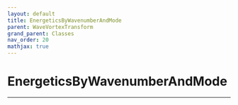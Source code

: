 ```yaml
---
layout: default
title: EnergeticsByWavenumberAndMode
parent: WaveVortexTransform
grand_parent: Classes
nav_order: 20
mathjax: true
---
```


#  EnergeticsByWavenumberAndMode




---

